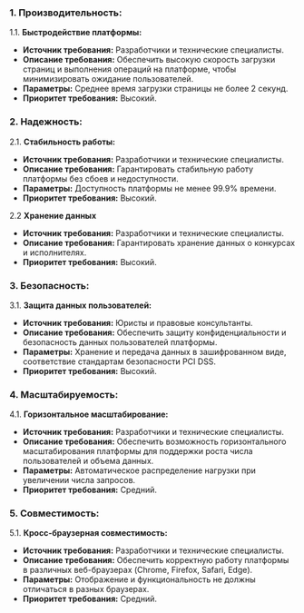 ### 1. Производительность:

1.1. **Быстродействие платформы:**

- **Источник требования:** Разработчики и технические специалисты.
- **Описание требования:** Обеспечить высокую скорость загрузки страниц и выполнения операций на платформе, чтобы
  минимизировать ожидание пользователей.
- **Параметры:** Среднее время загрузки страницы не более 2 секунд.
- **Приоритет требования:** Высокий.

### 2. Надежность:

2.1. **Стабильность работы:**

- **Источник требования:** Разработчики и технические специалисты.
- **Описание требования:** Гарантировать стабильную работу платформы без сбоев и недоступности.
- **Параметры:** Доступность платформы не менее 99.9% времени.
- **Приоритет требования:** Высокий.

2.2 **Хранение данных**

- **Источник требования:** Разработчики и технические специалисты.
- **Описание требования:** Гарантировать хранение данных о конкурсах и исполнителях.
- **Приоритет требования:** Высокий.

### 3. Безопасность:

3.1. **Защита данных пользователей:**

- **Источник требования:** Юристы и правовые консультанты.
- **Описание требования:** Обеспечить защиту конфиденциальности и безопасность данных пользователей платформы.
- **Параметры:** Хранение и передача данных в зашифрованном виде, соответствие стандартам безопасности PCI DSS.
- **Приоритет требования:** Высокий.


### 4. Масштабируемость:

4.1. **Горизонтальное масштабирование:**

- **Источник требования:** Разработчики и технические специалисты.
- **Описание требования:** Обеспечить возможность горизонтального масштабирования платформы для поддержки роста числа
  пользователей и объема данных.
- **Параметры:** Автоматическое распределение нагрузки при увеличении числа запросов.
- **Приоритет требования:** Средний.

### 5. Совместимость:

5.1. **Кросс-браузерная совместимость:**

- **Источник требования:** Разработчики и технические специалисты.
- **Описание требования:** Обеспечить корректную работу платформы в различных веб-браузерах (Chrome, Firefox, Safari,
  Edge).
- **Параметры:** Отображение и функциональность не должны отличаться в разных браузерах.
- **Приоритет требования:** Средний.
